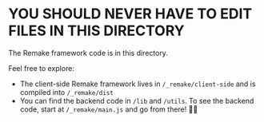 # YOU SHOULD NEVER HAVE TO EDIT FILES IN THIS DIRECTORY

The Remake framework code is in this directory.

Feel free to explore:

- The client-side Remake framework lives in `/_remake/client-side` and is compiled into `/_remake/dist`
- You can find the backend code in `/lib` and `/utils`. To see the backend code, start at `/_remake/main.js` and go from there! 🚴‍♀️
